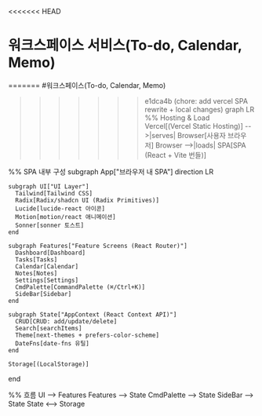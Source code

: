 <<<<<<< HEAD
# 워크스페이스 서비스(To-do, Calendar, Memo)
=======
#워크스페이스(To-do, Calendar, Memo)
>>>>>>> e1dca4b (chore: add vercel SPA rewrite + local changes)
graph LR
  %% Hosting & Load
  Vercel[(Vercel Static Hosting)] -->|serves| Browser[사용자 브라우저]
  Browser -->|loads| SPA[SPA (React + Vite 번들)]

  %% SPA 내부 구성
  subgraph App["브라우저 내 SPA"]
    direction LR

    subgraph UI["UI Layer"]
      Tailwind[Tailwind CSS]
      Radix[Radix/shadcn UI (Radix Primitives)]
      Lucide[lucide-react 아이콘]
      Motion[motion/react 애니메이션]
      Sonner[sonner 토스트]
    end

    subgraph Features["Feature Screens (React Router)"]
      Dashboard[Dashboard]
      Tasks[Tasks]
      Calendar[Calendar]
      Notes[Notes]
      Settings[Settings]
      CmdPalette[CommandPalette (⌘/Ctrl+K)]
      SideBar[Sidebar]
    end

    subgraph State["AppContext (React Context API)"]
      CRUD[CRUD: add/update/delete]
      Search[searchItems]
      Theme[next-themes + prefers-color-scheme]
      DateFns[date-fns 유틸]
    end

    Storage[(LocalStorage)]
  end

  %% 흐름
  UI --> Features
  Features --> State
  CmdPalette --> State
  SideBar --> State
  State <--> Storage
